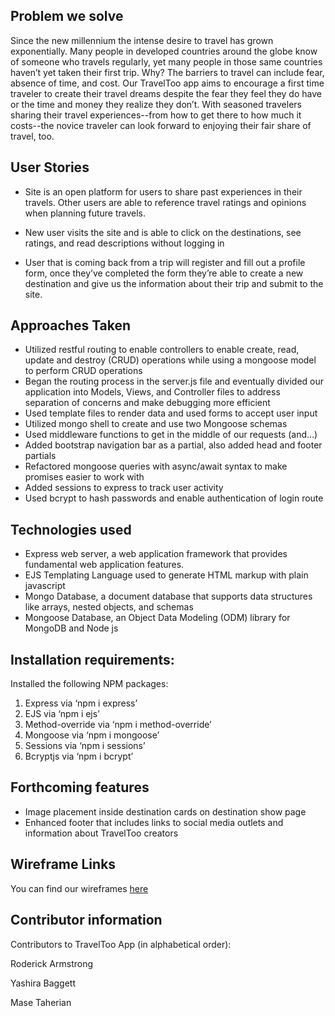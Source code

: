 ## Problem we solve

Since the new millennium the intense desire to travel has grown exponentially. Many people in developed countries around the globe know of someone who travels regularly, yet many people in those same countries haven’t yet taken their first trip. Why? The barriers to travel can include fear, absence of time, and cost. Our TravelToo app aims to encourage a first time traveler to create their travel dreams despite the fear they feel they do have or the time and money they realize they don’t. With seasoned travelers sharing their travel experiences--from how to get there to how much it costs--the novice traveler can look forward to enjoying their fair share of travel, too. 

## User Stories


- Site is an open platform for users to share past experiences in their travels. Other users are able to reference travel ratings and opinions when planning future travels.

- New user visits the site and is able to click on the destinations, see ratings, and read descriptions without logging in

- User that is coming back from a trip will register and fill out a profile form, once they’ve completed the form they’re able to create a new destination and give us the information about their trip and submit to the site. 

## Approaches Taken
 
- Utilized restful routing to enable controllers to enable create, read, update and destroy (CRUD) operations while using a mongoose model to perform CRUD operations
- Began the routing process in the server.js file and eventually divided our application into Models, Views, and Controller files to address separation of concerns and make debugging more efficient
- Used template files to render data and used forms to accept user input
- Utilized mongo shell to create and use two Mongoose schemas
- Used middleware functions to get in the middle of our requests (and…)
- Added bootstrap navigation bar as a partial, also added head and footer partials 
- Refactored mongoose queries with async/await syntax to make promises easier to work with
- Added sessions to express to track user activity
- Used bcrypt to hash passwords and enable authentication of login route

 ## Technologies used
- Express web server, a web application framework that provides fundamental web application features. 
- EJS Templating Language used to generate HTML markup with plain javascript
- Mongo Database, a document database that supports data structures like arrays, nested objects, and schemas
- Mongoose Database, an Object Data Modeling (ODM) library for MongoDB and Node js

## Installation requirements:
 Installed the following NPM packages: 
1. Express via ‘npm i express’ 
1. EJS via ‘npm i ejs’
1. Method-override via ‘npm i method-override’
1. Mongoose via ‘npm i mongoose’
1. Sessions via ‘npm i sessions’
1. Bcryptjs via ‘npm i bcrypt’

## Forthcoming features

- Image placement inside destination cards on destination show page
- Enhanced footer that includes links to social media outlets and information about TravelToo creators

## Wireframe Links
You can find our wireframes [here](https://wireframepro.mockflow.com/editor.jsp?editor=off&perm=Owner&projectid=M4ac6c155ebb3c2130265f144a1c082031563806072246&publicid=9a437f0fa54e4f7182ebb6254b917702#/page/0c40fa6ab6074f05a2b02f51ef55cd97)

## Contributor information

Contributors to TravelToo App (in alphabetical order): 

Roderick Armstrong

Yashira Baggett

Mase Taherian


